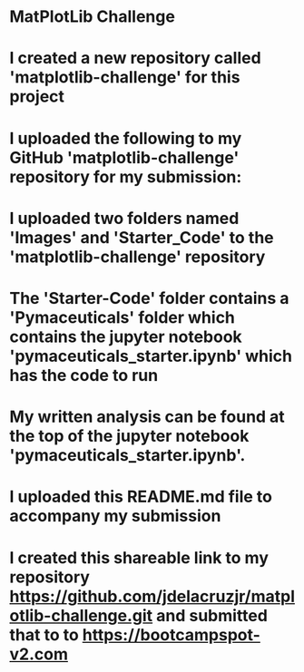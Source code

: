 # MatPlotLib Challenge
  
# I created a new repository called 'matplotlib-challenge' for this project

# I uploaded the following to my GitHub 'matplotlib-challenge' repository for my submission:

# I uploaded two folders named 'Images' and 'Starter_Code' to the 'matplotlib-challenge' repository

# The 'Starter-Code' folder contains a 'Pymaceuticals' folder which contains the jupyter notebook 'pymaceuticals_starter.ipynb' which has the code to run

# My written analysis can be found at the top of the jupyter notebook 'pymaceuticals_starter.ipynb'.
 
 # I uploaded this README.md file to accompany my submission
 
 # I created this shareable link to my repository <https://github.com/jdelacruzjr/matplotlib-challenge.git> and submitted that to to <https://bootcampspot-v2.com>